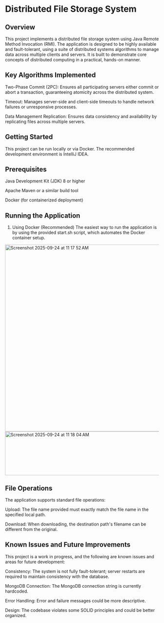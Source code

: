 # Distributed File Storage System
## Overview
This project implements a distributed file storage system using Java Remote Method Invocation (RMI). The application is designed to be highly available and fault-tolerant, using a suite of distributed systems algorithms to manage data across multiple clients and servers. It is built to demonstrate core concepts of distributed computing in a practical, hands-on manner.

## Key Algorithms Implemented
Two-Phase Commit (2PC): Ensures all participating servers either commit or abort a transaction, guaranteeing atomicity across the distributed system.

Timeout: Manages server-side and client-side timeouts to handle network failures or unresponsive processes.

Data Management Replication: Ensures data consistency and availability by replicating files across multiple servers.

## Getting Started
This project can be run locally or via Docker. The recommended development environment is IntelliJ IDEA.

## Prerequisites
Java Development Kit (JDK) 8 or higher

Apache Maven or a similar build tool

Docker (for containerized deployment)

## Running the Application
1. Using Docker (Recommended)
The easiest way to run the application is by using the provided start.sh script, which automates the Docker container setup.


<img width="768" height="610" alt="Screenshot 2025-09-24 at 11 17 52 AM" src="https://github.com/user-attachments/assets/207de600-ee11-451e-82c1-36c86d876dbb" />

<img width="807" height="143" alt="Screenshot 2025-09-24 at 11 18 04 AM" src="https://github.com/user-attachments/assets/a4a4590a-e618-44f7-904f-baa0f88652ae" />

## File Operations
The application supports standard file operations:

Upload: The file name provided must exactly match the file name in the specified local path.

Download: When downloading, the destination path's filename can be different from the original.

## Known Issues and Future Improvements
This project is a work in progress, and the following are known issues and areas for future development:

Consistency: The system is not fully fault-tolerant; server restarts are required to maintain consistency with the database.

MongoDB Connection: The MongoDB connection string is currently hardcoded.

Error Handling: Error and failure messages could be more descriptive.

Design: The codebase violates some SOLID principles and could be better organized.
